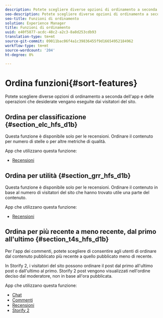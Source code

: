 ```yaml
---
description: Potete scegliere diverse opzioni di ordinamento a seconda dell'app e delle operazioni che desiderate vengano eseguite dai visitatori del sito.
seo-description: Potete scegliere diverse opzioni di ordinamento a seconda dell'app e delle operazioni che desiderate vengano eseguite dai visitatori del sito.
seo-title: Funzioni di ordinamento
solution: Experience Manager
title: Funzioni di ordinamento
uuid: e40f5877-acdc-48c2-a2c3-8a8d253cdb93
translation-type: tm+mt
source-git-commit: 09011bac06f4a1c39836455f9d16654952184962
workflow-type: tm+mt
source-wordcount: '204'
ht-degree: 0%

---
```



# Ordina funzioni{#sort-features}

Potete scegliere diverse opzioni di ordinamento a seconda dell&#39;app e delle operazioni che desiderate vengano eseguite dai visitatori del sito.

## Ordina per classificazione {#section_elc_hfs_d1b}

Questa funzione è disponibile solo per le recensioni. Ordinare il contenuto per numero di stelle o per altre metriche di qualità.

App che utilizzano questa funzione:

* [Recensioni](/help/using/c-about-apps/c-reviews-app/c-reviews-app.md#c_reviews_app)

## Ordina per utilità {#section_grr_hfs_d1b}

Questa funzione è disponibile solo per le recensioni. Ordinare il contenuto in base al numero di visitatori del sito che hanno trovato utile una parte del contenuto.

App che utilizzano questa funzione:

* [Recensioni](/help/using/c-about-apps/c-reviews-app/c-reviews-app.md#c_reviews_app)

## Ordina per più recente a meno recente, dal primo all&#39;ultimo {#section_t4s_hfs_d1b}

Per l&#39;app dei commenti, potete scegliere di consentire agli utenti di ordinare dal contenuto pubblicato più recente a quello pubblicato meno di recente.

In Storify 2, i visitatori del sito possono ordinare il post dal primo all&#39;ultimo post o dall&#39;ultimo al primo. Storify 2 post vengono visualizzati nell&#39;ordine deciso dal moderatore, non in base all&#39;ora pubblicata.

App che utilizzano questa funzione:

* [Chat](/help/using/c-about-apps/c-chat-app/c-chat-app.md#c_chat_app)
* [Commenti](/help/using/c-about-apps/c-comments/c-comments.md)
* [Recensioni](/help/using/c-about-apps/c-reviews-app/c-reviews-app.md#c_reviews_app)
* [Storify 2](/help/using/c-about-apps/c-storify2/c-storify2.md#c_storify2)

